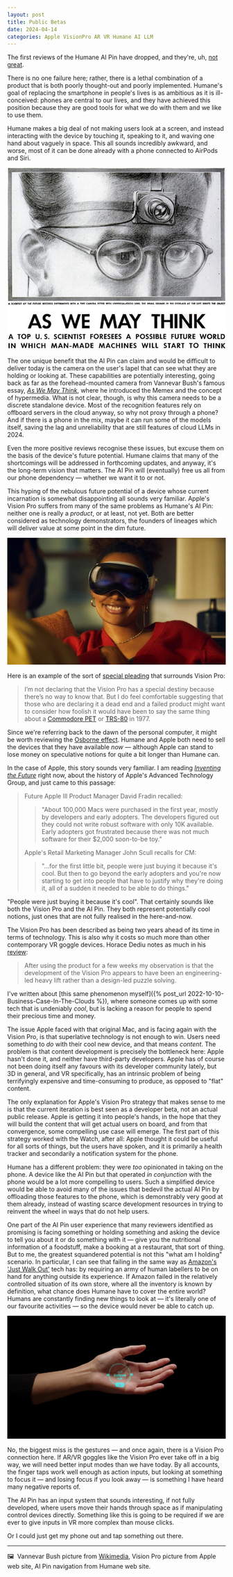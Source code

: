 ```yaml
---
layout: post
title: Public Betas
date: 2024-04-14
categories: Apple VisionPro AR VR Humane AI LLM
---
```


The first reviews of the Humane AI Pin have dropped, and they're, uh, [not great](https://www.theverge.com/24126502/humane-ai-pin-review). 

There is no one failure here; rather, there is a lethal combination of a product that is both poorly thought-out and poorly implemented. Humane's goal of replacing the smartphone in people's lives is as ambitious as it is ill-conceived: phones are central to our lives, and they have achieved this position because they are good tools for what we do with them and we like to use them.

Humane makes a big deal of not making users look at a screen, and instead interacting with the device by touching it, speaking to it, and waving one hand about vaguely in space. This all sounds incredibly awkward, and worse, most of it can be done already with a phone connected to AirPods and Siri. 

![](/images/The_Memex_3002477109.jpg)

The one unique benefit that the AI Pin can claim and would be difficult to deliver today is the camera on the user's lapel that can see what they are holding or looking at. These capabilities are potentially interesting, going back as far as the forehead-mounted camera from Vannevar Bush's famous essay, *[As We May Think](https://en.wikipedia.org/wiki/As_We_May_Think)*, where he introduced the Memex and the concept of hypermedia. What is not clear, though, is why this camera needs to be a discrete standalone device. Most of the recognition features rely on offboard servers in the cloud anyway, so why not proxy through a phone? And if there is a phone in the mix, maybe it can run some of the models itself, saving the lag and unreliability that are still features of cloud LLMs in 2024.

Even the more positive reviews recognise these issues, but excuse them on the basis of the device's future potential. Humane claims that many of the shortcomings will be addressed in forthcoming updates, and anyway, it's the long-term vision that matters. The AI Pin will (eventually) free us all from our phone dependency — whether we want it to or not.

This hyping of the nebulous future potential of a device whose current incarnation is somewhat disappointing all sounds very familiar. Apple's Vision Pro suffers from many of the same problems as Humane's AI Pin: neither one is really a *product*, or at least, not yet. Both are better considered as technology demonstrators, the founders of lineages which will deliver value at some point in the dim future.

![](/images/around_you__bfdlxkwczahe_large_2x.jpg)

Here is an example of the sort of [special pleading](https://www.macworld.com/article/2301068 "Call Apple Vision Pro a flop at your own risk") that surrounds Vision Pro:

> I’m not declaring that the Vision Pro has a special destiny because there’s no way to know that. But I do feel comfortable suggesting that those who are declaring it a dead end and a failed product might want to consider how foolish it would have been to say the same thing about a [Commodore PET](https://commodorehistory.com/commodore-pet/commodore-pet-computer/) or [TRS-80](https://americanhistory.si.edu/collections/nmah_334337) in 1977.

Since we're referring back to the dawn of the personal computer, it might be worth reviewing the [Osborne effect](https://en.wikipedia.org/wiki/Osborne_effect). Humane and Apple both need to sell the devices that they have available *now* — although Apple can stand to lose money on speculative notions for quite a bit longer than Humane can.

In the case of Apple, this story sounds very familiar. I am reading *[Inventing the Future](https://books.by/john-buck)* right now, about the history of Apple's Advanced Technology Group, and just came to this passage:

> Future Apple Ill Product Manager David Fradin recalled:
> 
> > "About 100,000 Macs were purchased in the first year, mostly by developers and early adopters. The developers figured out they could not write robust software with only 10K available. Early adopters got frustrated because there was not much software for their $2,000 soon-to-be toy."
>  
>  Apple's Retail Marketing Manager John Scull recalls for CM:
>
> > "...for the first little bit, people were just buying it because it's cool. But then to go beyond the early adopters and you're now starting to get into people that have to justify why they're doing it, all of a sudden it needed to be able to do things."

"People were just buying it because it's cool". That certainly sounds like both the Vision Pro and the AI Pin. They both represent potentially cool notions, just ones that are not fully realised in the here-and-now.

The Vision Pro has been described as being two years ahead of its time in terms of technology. This is also why it costs so much more than other contemporary VR goggle devices. Horace Dediu notes as much in his [review](https://www.asymco.com/2024/03/21/its-spacetime/):

> After using the product for a few weeks my observation is that the development of the Vision Pro appears to have been an engineering-led heavy lift rather than a design-led puzzle solving.

I've written about [this same phenomenon myself]({% post_url 2022-10-10-Business-Case-In-The-Clouds %}), where someone comes up with some tech that is undeniably *cool*, but is lacking a reason for people to spend their precious time and money.

The issue Apple faced with that original Mac, and is facing again with the Vision Pro, is that superlative technology is not enough to win. Users need something to *do* with their cool new device, and that means *content*. The problem is that content development is precisely the bottleneck here: Apple hasn't done it, and neither have third-party developers. Apple has of course not been doing itself any favours with its developer community lately, but 3D in general, and VR specifically, has an intrinsic problem of being terrifyingly expensive and time-consuming to produce, as opposed to "flat" content. 

The only explanation for Apple's Vision Pro strategy that makes sense to me is that the current iteration is best seen as a developer beta, not an actual public release. Apple is getting it into people's hands, in the hope that they will build the content that will get actual users on board, and from that convergence, some compelling use case will emerge. The first part of this strategy worked with the Watch, after all: Apple thought it could be useful for all sorts of things, but the users have spoken, and it is primarily a health tracker and secondarily a notification system for the phone.

Humane has a different problem: they were *too* opinionated in taking on the phone. A device like the AI Pin but that operated *in conjunction* with the phone would be a lot more compelling to users. Such a simplified device would be able to avoid many of the issues that bedevil the actual AI Pin by offloading those features to the phone, which is demonstrably very good at them already, instead of wasting scarce development resources in trying to reinvent the wheel in ways that do not help users.

One part of the AI Pin user experience that many reviewers identified as promising is facing something or holding something and asking the device to tell you about it or do something with it — give you the nutritional information of a foodstuff, make a booking at a restaurant, that sort of thing. But to me, the greatest squandered potential is not this "what am I holding" scenario. In particular, I can see that failing in the same way as [Amazon's 'Just Walk Out'](https://www.npr.org/2024/04/03/1242448552/amazon-remove-walk-out-technology) tech has: by requiring an army of human labellers to be on hand for anything outside its experience. If Amazon failed in the relatively controlled situation of its own store, where all the inventory is known by definition, what chance does Humane have to cover the entire world? Humans are constantly finding new things to look at — it's literally one of our favourite activities — so the device would never be able to catch up.

![](/images/humane-ai-pin.png)

No, the biggest miss is the gestures — and once again, there is a Vision Pro connection here. If AR/VR goggles like the Vision Pro ever take off in a big way, we will need better input modes than we have today. By all accounts, the finger taps work well enough as action inputs, but looking at something to focus it — and losing focus if you look away — is something I have heard many negative reports of. 

The AI Pin has an input system that sounds interesting, if not fully developed, where users move their hands through space as if manipulating control devices directly. Something like this is going to be required if we are ever to give inputs in VR more complex than mouse clicks.

Or I could just get my phone out and tap something out there.

***

🖼️  Vannevar Bush picture from [Wikimedia](https://en.wikipedia.org/wiki/File:The_Memex_(3002477109).jpg), Vision Pro picture from Apple web site, AI Pin navigation from Humane web site.
